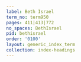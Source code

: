 ```yaml
---
label: Beth Israel
term_no: term950
pages: 411|413|772
no_spaces: BethIsrael
pid: bethisrael
order: '0100'
layout: generic_index_term
collection: index-headings
---
```

